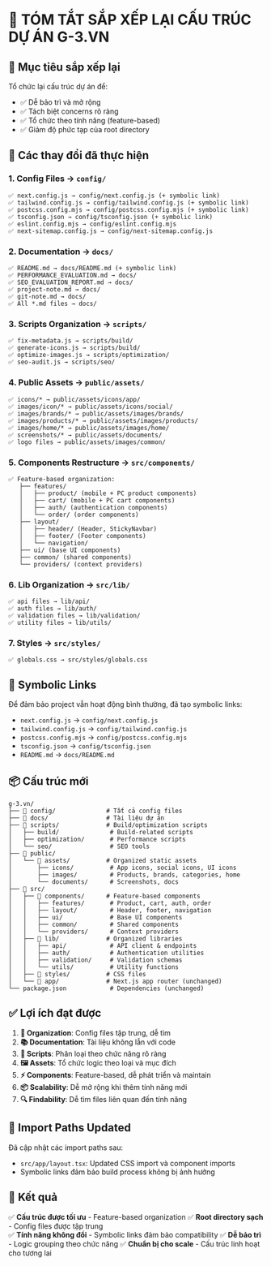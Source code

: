 # 📁 TÓM TẮT SẮP XẾP LẠI CẤU TRÚC DỰ ÁN G-3.VN

## 🎯 Mục tiêu sắp xếp lại

Tổ chức lại cấu trúc dự án để:
- ✅ Dễ bảo trì và mở rộng
- ✅ Tách biệt concerns rõ ràng
- ✅ Tổ chức theo tính năng (feature-based)
- ✅ Giảm độ phức tạp của root directory

## 🔄 Các thay đổi đã thực hiện

### 1. **Config Files** → `config/`
```
✅ next.config.js → config/next.config.js (+ symbolic link)
✅ tailwind.config.js → config/tailwind.config.js (+ symbolic link)
✅ postcss.config.mjs → config/postcss.config.mjs (+ symbolic link)
✅ tsconfig.json → config/tsconfig.json (+ symbolic link)
✅ eslint.config.mjs → config/eslint.config.mjs
✅ next-sitemap.config.js → config/next-sitemap.config.js
```

### 2. **Documentation** → `docs/`
```
✅ README.md → docs/README.md (+ symbolic link)
✅ PERFORMANCE_EVALUATION.md → docs/
✅ SEO_EVALUATION_REPORT.md → docs/
✅ project-note.md → docs/
✅ git-note.md → docs/
✅ All *.md files → docs/
```

### 3. **Scripts Organization** → `scripts/`
```
✅ fix-metadata.js → scripts/build/
✅ generate-icons.js → scripts/build/
✅ optimize-images.js → scripts/optimization/
✅ seo-audit.js → scripts/seo/
```

### 4. **Public Assets** → `public/assets/`
```
✅ icons/* → public/assets/icons/app/
✅ images/icon/* → public/assets/icons/social/
✅ images/brands/* → public/assets/images/brands/
✅ images/products/* → public/assets/images/products/
✅ images/home/* → public/assets/images/home/
✅ screenshots/* → public/assets/documents/
✅ logo files → public/assets/images/common/
```

### 5. **Components Restructure** → `src/components/`
```
✅ Feature-based organization:
   ├── features/
   │   ├── product/ (mobile + PC product components)
   │   ├── cart/ (mobile + PC cart components)
   │   ├── auth/ (authentication components)
   │   └── order/ (order components)
   ├── layout/
   │   ├── header/ (Header, StickyNavbar)
   │   ├── footer/ (Footer components)
   │   └── navigation/
   ├── ui/ (base UI components)
   ├── common/ (shared components)
   └── providers/ (context providers)
```

### 6. **Lib Organization** → `src/lib/`
```
✅ api files → lib/api/
✅ auth files → lib/auth/
✅ validation files → lib/validation/
✅ utility files → lib/utils/
```

### 7. **Styles** → `src/styles/`
```
✅ globals.css → src/styles/globals.css
```

## 🔗 Symbolic Links

Để đảm bảo project vẫn hoạt động bình thường, đã tạo symbolic links:
- `next.config.js` → `config/next.config.js`
- `tailwind.config.js` → `config/tailwind.config.js`  
- `postcss.config.mjs` → `config/postcss.config.mjs`
- `tsconfig.json` → `config/tsconfig.json`
- `README.md` → `docs/README.md`

## 📦 Cấu trúc mới

```
g-3.vn/
├── 📁 config/              # Tất cả config files
├── 📁 docs/                # Tài liệu dự án
├── 📁 scripts/             # Build/optimization scripts
│   ├── build/              # Build-related scripts  
│   ├── optimization/       # Performance scripts
│   └── seo/                # SEO tools
├── 📁 public/
│   └── 📁 assets/          # Organized static assets
│       ├── icons/          # App icons, social icons, UI icons
│       ├── images/         # Products, brands, categories, home
│       └── documents/      # Screenshots, docs
├── 📁 src/
│   ├── 📁 components/      # Feature-based components
│   │   ├── features/       # Product, cart, auth, order
│   │   ├── layout/         # Header, footer, navigation
│   │   ├── ui/             # Base UI components
│   │   ├── common/         # Shared components
│   │   └── providers/      # Context providers
│   ├── 📁 lib/             # Organized libraries
│   │   ├── api/            # API client & endpoints
│   │   ├── auth/           # Authentication utilities
│   │   ├── validation/     # Validation schemas
│   │   └── utils/          # Utility functions
│   ├── 📁 styles/          # CSS files
│   └── 📁 app/             # Next.js app router (unchanged)
└── package.json            # Dependencies (unchanged)
```

## ✅ Lợi ích đạt được

1. **🎯 Organization**: Config files tập trung, dễ tìm
2. **📚 Documentation**: Tài liệu không lẫn với code
3. **🔧 Scripts**: Phân loại theo chức năng rõ ràng
4. **🖼️ Assets**: Tổ chức logic theo loại và mục đích
5. **⚡ Components**: Feature-based, dễ phát triển và maintain
6. **📦 Scalability**: Dễ mở rộng khi thêm tính năng mới
7. **🔍 Findability**: Dễ tìm files liên quan đến tính năng

## 🚨 Import Paths Updated

Đã cập nhật các import paths sau:
- `src/app/layout.tsx`: Updated CSS import và component imports
- Symbolic links đảm bảo build process không bị ảnh hưởng

## 🎉 Kết quả

✅ **Cấu trúc được tối ưu** - Feature-based organization
✅ **Root directory sạch** - Config files được tập trung  
✅ **Tính năng không đổi** - Symbolic links đảm bảo compatibility
✅ **Dễ bảo trì** - Logic grouping theo chức năng
✅ **Chuẩn bị cho scale** - Cấu trúc linh hoạt cho tương lai 